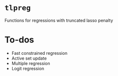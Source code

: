 # `tlpreg`
Functions for regressions with truncated lasso penalty

# To-dos
- Fast constrained regression
- Active set update
- Multiple regression
- Logit regression
